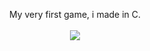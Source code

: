 <p align="center">
  My very first game, i made in C.
  <br></br>
  <img src="https://images.squarespace-cdn.com/content/v1/671e49e7678abb0425a2f0f2/68b9e8f2-0367-4cca-a467-1ba513168efc/TicTacToe.png">
</p>

